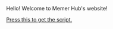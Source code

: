 Hello! Welcome to Memer Hub's website!

<head>
  
<a class="github-button" href="[https://github.com/fa899/fa899.github.io](https://raw.githubusercontent.com/fa899/fa899.github.io/main/Script.lua)" data-color-scheme="no-preference: light; light: light; dark: dark;" data-icon="octicon-play" data-size="large" aria-label="MemerHubScript">Press this to get the script.</a>
